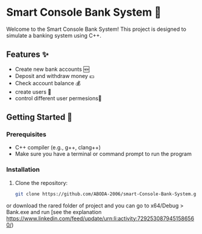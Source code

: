 # Smart Console Bank System 🏦

Welcome to the Smart Console Bank System! This project is designed to simulate a banking system using C++.

## Features ✨

- Create new bank accounts 🆕
- Deposit and withdraw money 💵
- Check account balance 💰
- create users 🔄
- control different user permesions📜

## Getting Started 🚀

### Prerequisites

- C++ compiler (e.g., g++, clang++)
- Make sure you have a terminal or command prompt to run the program

### Installation

1. Clone the repository:
   ```bash
   git clone https://github.com/ABODA-2006/smart-Console-Bank-System.git
or download the rared folder of project and you can go to x64/Debug > Bank.exe and run 
[see the explanation https://www.linkedin.com/feed/update/urn:li:activity:7292530879451586560/)
